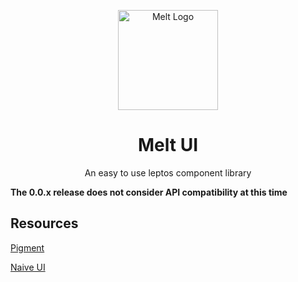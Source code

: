 <p style="text-align: center" >
    <img src="https://raw.githubusercontent.com/luoxiaozero/melt-ui/main/logo.svg" alt="Melt Logo" style="width: 160px"/>
</p>
<h1 style="text-align: center">Melt UI</h1>
<p style="text-align: center">An easy to use leptos component library</p>

**The 0.0.x release does not consider API compatibility at this time**

## Resources

[Pigment](https://github.com/kobaltedev/pigment)

[Naive UI](https://github.com/tusen-ai/naive-ui)
